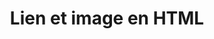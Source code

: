 ---
layout : part
title : Lien et image en HTML
slug : 
description : ""
image : 
in_book: false
order : 11
---